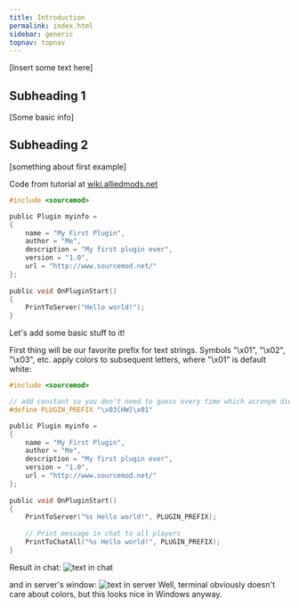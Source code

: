 ```yaml
---
title: Introduction
permalink: index.html
sidebar: generic
topnav: topnav
---
```


[Insert some text here]

## Subheading 1

[Some basic info]

## Subheading 2

[something about first example]

Code from tutorial at <a href="https://wiki.alliedmods.net/Introduction_to_sourcemod_plugins">wiki.alliedmods.net</a>

```c
#include <sourcemod>

public Plugin myinfo =
{
	name = "My First Plugin",
	author = "Me",
	description = "My first plugin ever",
	version = "1.0",
	url = "http://www.sourcemod.net/"
};
 
public void OnPluginStart()
{
	PrintToServer("Hello world!");
}
```

Let's add some basic stuff to it! 

First thing will be our favorite prefix for text strings. Symbols "\x01", "\x02", "\x03", etc. apply colors to subsequent letters, where "\x01" is default white:

```c
#include <sourcemod>

// add constant so you don't need to guess every time which acronym did you choose
#define PLUGIN_PREFIX "\x03[HW]\x01"

public Plugin myinfo =
{
	name = "My First Plugin",
	author = "Me",
	description = "My first plugin ever",
	version = "1.0",
	url = "http://www.sourcemod.net/"
};
 
public void OnPluginStart()
{
	PrintToServer("%s Hello world!", PLUGIN_PREFIX);
	
	// Print message in chat to all players
	PrintToChatAll("%s Hello world!", PLUGIN_PREFIX);
}
```

Result in chat:
<img class="img-responsive img-full" src="{{ site.baseurl }}/img/index_hw_chat.png" alt="text in chat">

and in server's window:
<img class="img-responsive img-full" src="{{ site.baseurl }}/img/index_hw_server.png" alt="text in server">
Well, terminal obviously doesn't care about colors, but this looks nice in Windows anyway.

